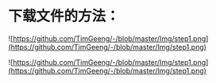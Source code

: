 # **下载文件的方法：**

![https://github.com/TimGeeng/-/blob/master/Img/step1.png](https://github.com/TimGeeng/-/blob/master/Img/step1.png)

![https://github.com/TimGeeng/-/blob/master/Img/step1.png](https://github.com/TimGeeng/-/blob/master/Img/step1.png)
